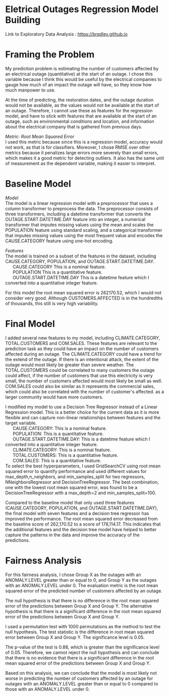 # Eletrical Outages Regression Model Building
Link to Exploratory Data Analysis : https://brqdley.github.io

# Framing the Problem
My prediction problem is estimating the number of customers affected by an electrical outage (quantitative) at the start of an outage.
I chose this variable because I think this would be useful by the electrical companies to gauge how much of an impact the outage will have,
so they know how much manpower to use.

At the time of predicting, the restoration dates, and the outage duration would not be available, 
as the values would not be available at the start of an outage. Therefore, I cannot use these as features for the regression model, and have to stick with features that are available at the start of an outage, such as environmental conditions and location, and information about the electrical company that is gathered from previous days.


*Metric: Root Mean Squared Error*\
I used this metric because since this is a regression model, accuracy would not work, as that is for classifiers. Moreover, I chose RMSE over other metrics because it penalizes large errors more severely than small errors, which makes it a good metric for detecting outliers. It also has the same unit of measurement as the dependent variable, making it easier to interpret. 

# Baseline Model

*Model*\
The model is a linear regression model with a preprocessor that uses a column transformer to preprocess the data. The preprocessor consists of three transformers, including a datetime transformer that converts the OUTAGE.START.DATETIME.DAY feature into an integer, a numerical transformer that imputes missing values using the mean and scales the POPULATION feature using standard scaling, and a categorical transformer that imputes missing values using the most frequent value and encodes the CAUSE.CATEGORY feature using one-hot encoding.

*Features*\
The model is trained on a subset of the features in the dataset, including CAUSE.CATEGORY, POPULATION, and OUTAGE.START.DATETIME.DAY.  
&nbsp;&nbsp;&nbsp;&nbsp;&nbsp;&nbsp;CAUSE.CATEGORY This is a nominal feature.  
&nbsp;&nbsp;&nbsp;&nbsp;&nbsp;&nbsp;POPULATION This is a quantitative feature.  
&nbsp;&nbsp;&nbsp;&nbsp;&nbsp;&nbsp;OUTAGE.START.DATETIME.DAY This is a datetime feature which I converted into a quantitative integer feature.  

For this model the root mean squared error is 262170.52, which I would not consider very good. Although CUSTOMERS.AFFECTED is in the hundredths of thousands, this still is very high variability.


# Final Model
I added several new features to my model, including CLIMATE.CATEGORY, TOTAL.CUSTOMERS and COM.SALES. These features are relevant to the prediction task as they could have an impact on the number of customers affected during an outage. The CLIMATE.CATEGORY could have a trend for the extend of the outage. If there is an intentional attack, the extent of the outage would most likely be greater than severe weather. The TOTAL.CUSTOMERS could be correlated to many customers the outage could affect, if the number of customers that use this electricity is very small, the number of customers affected would most likely be small as well. COM.SALES could also be similar as it represents the commercial sales, which could also be correlated with the number of customer's affected. as a larger community would have more customers.

I modified my model to use a Decision Tree Regressor instead of a Linear Regression model. This is a better choice for the current data as it is more flexible and can capture non-linear relationships between features and the target variable.  
&nbsp;&nbsp;&nbsp;&nbsp;&nbsp;&nbsp;CAUSE.CATEGORY: This is a nominal feature.   
&nbsp;&nbsp;&nbsp;&nbsp;&nbsp;&nbsp;POPULATION: This is a quantitative feature.  
&nbsp;&nbsp;&nbsp;&nbsp;&nbsp;&nbsp;OUTAGE.START.DATETIME.DAY: This is a datetime feature which I converted into a quantitative integer feature.  
&nbsp;&nbsp;&nbsp;&nbsp;&nbsp;&nbsp;CLIMATE.CATEGORY: This is a nominal feature.   
&nbsp;&nbsp;&nbsp;&nbsp;&nbsp;&nbsp;TOTAL.CUSTOMERS: This is a quantitative feature.  
&nbsp;&nbsp;&nbsp;&nbsp;&nbsp;&nbsp;COM.SALES: This is a quantitative feature.   
To select the best hyperparameters, I  used GridSearchCV using root mean squared error to quantify performance and used different values for max_depth,n_neighbors, and min_samples_split for two regressors, NNeighborsRegressor and DecisionTreeRegressor. The best combination, one with the lowest root mean squared error, was found to be a DecisionTreeRegressor with a max_depth=2 and min_samples_split=100.

Compared to the baseline model that only used three features (CAUSE.CATEGORY, POPULATION, and OUTAGE.START.DATETIME.DAY), the final model with seven features and a decision tree regressor has improved the performance. The root mean squared error decreased from the baseline score of 262,170.52 to a score of 178,114.17. This indicates that the additional features and the decision tree model have helped to better capture the patterns in the data and improve the accuracy of the predictions.

# Fairness Analysis
For this fairness analysis, I chose Group X as the outages with an ANOMALY.LEVEL greater than or equal to 0, and Group Y as the outages with an ANOMALY.LEVEL under 0. The evaluation metric is the root mean squared error of the predicted number of customers affected by an outage.

The null hypothesis is that there is no difference in the root mean squared error of the predictions between Group X and Group Y. The alternative hypothesis is that there is a significant difference in the root mean squared error of the predictions between Group X and Group Y.

I used a permutation test with 1000 permutations as the method to test the null hypothesis. The test statistic is the difference in root mean squared error between Group X and Group Y. The significance level is 0.05.

The p-value of the test is 0.88, which is greater than the significance level of 0.05. Therefore, we cannot reject the null hypothesis and can conclude that there is no evidence that there is a significant difference in the root mean squared error of the predictions between Group X and Group Y.

Based on this analysis, we can conclude that the model is most likely not worse in predicting the number of customers affected by an outage for outages with an ANOMALY.LEVEL greater than or equal to 0 compared to those with an ANOMALY.LEVEL under 0. 


